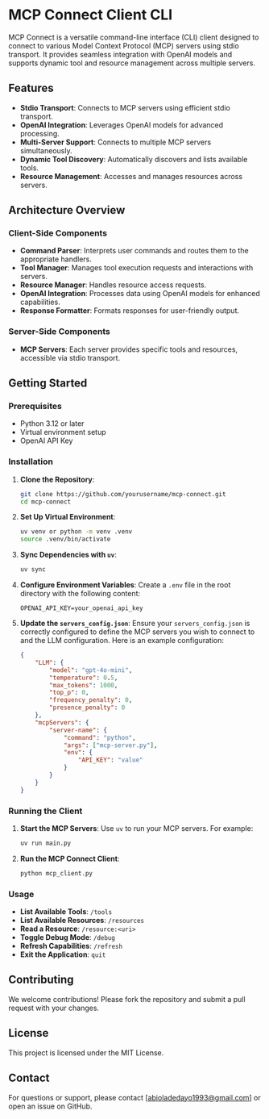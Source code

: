 # MCP Connect Client CLI

MCP Connect is a versatile command-line interface (CLI) client designed to connect to various Model Context Protocol (MCP) servers using stdio transport. It provides seamless integration with OpenAI models and supports dynamic tool and resource management across multiple servers.

## Features

- **Stdio Transport**: Connects to MCP servers using efficient stdio transport.
- **OpenAI Integration**: Leverages OpenAI models for advanced processing.
- **Multi-Server Support**: Connects to multiple MCP servers simultaneously.
- **Dynamic Tool Discovery**: Automatically discovers and lists available tools.
- **Resource Management**: Accesses and manages resources across servers.

## Architecture Overview

### Client-Side Components

- **Command Parser**: Interprets user commands and routes them to the appropriate handlers.
- **Tool Manager**: Manages tool execution requests and interactions with servers.
- **Resource Manager**: Handles resource access requests.
- **OpenAI Integration**: Processes data using OpenAI models for enhanced capabilities.
- **Response Formatter**: Formats responses for user-friendly output.

### Server-Side Components

- **MCP Servers**: Each server provides specific tools and resources, accessible via stdio transport.

## Getting Started

### Prerequisites

- Python 3.12 or later
- Virtual environment setup
- OpenAI API Key

### Installation

1. **Clone the Repository**:
   ```bash
   git clone https://github.com/yourusername/mcp-connect.git
   cd mcp-connect
   ```

2. **Set Up Virtual Environment**:
   ```bash
   uv venv or python -m venv .venv
   source .venv/bin/activate
   ```

3. **Sync Dependencies with `uv`**:
   ```bash
   uv sync
   ```

4. **Configure Environment Variables**:
   Create a `.env` file in the root directory with the following content:
   ```env
   OPENAI_API_KEY=your_openai_api_key
   ```

5. **Update the `servers_config.json`**:
   Ensure your `servers_config.json` is correctly configured to define the MCP servers you wish to connect to and the LLM configuration. Here is an example configuration:
   ```json
   {
       "LLM": {
           "model": "gpt-4o-mini",
           "temperature": 0.5,
           "max_tokens": 1000,
           "top_p": 0,
           "frequency_penalty": 0,
           "presence_penalty": 0
       },
       "mcpServers": {
           "server-name": {
               "command": "python",
               "args": ["mcp-server.py"],
               "env": {
                   "API_KEY": "value"
               }
           }
       }
   }
   ```

### Running the Client

1. **Start the MCP Servers**:
   Use `uv` to run your MCP servers. For example:
   ```bash
   uv run main.py
   ```

2. **Run the MCP Connect Client**:
   ```bash
   python mcp_client.py
   ```

### Usage

- **List Available Tools**: `/tools`
- **List Available Resources**: `/resources`
- **Read a Resource**: `/resource:<uri>`
- **Toggle Debug Mode**: `/debug`
- **Refresh Capabilities**: `/refresh`
- **Exit the Application**: `quit`

## Contributing

We welcome contributions! Please fork the repository and submit a pull request with your changes.

## License

This project is licensed under the MIT License.

## Contact

For questions or support, please contact [abioladedayo1993@gmail.com] or open an issue on GitHub.
